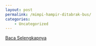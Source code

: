 ```yaml
---
layout: post
permalink: /mimpi-hampir-ditabrak-bus/
categories:
    - Uncategorized
---
```


[Baca Selengkapnya](/09)